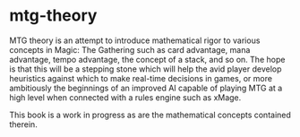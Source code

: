 # mtg-theory
MTG theory is an attempt to introduce mathematical rigor to various concepts in Magic: The Gathering such as card advantage, mana advantage, tempo advantage, the concept of a stack, and so on. The hope is that this will be a stepping stone which will help the avid player develop heuristics against which to make real-time decisions in games, or more ambitiously the beginnings of an improved AI capable of playing MTG at a high level when connected with a rules engine such as xMage.

This book is a work in progress as are the mathematical concepts contained therein.